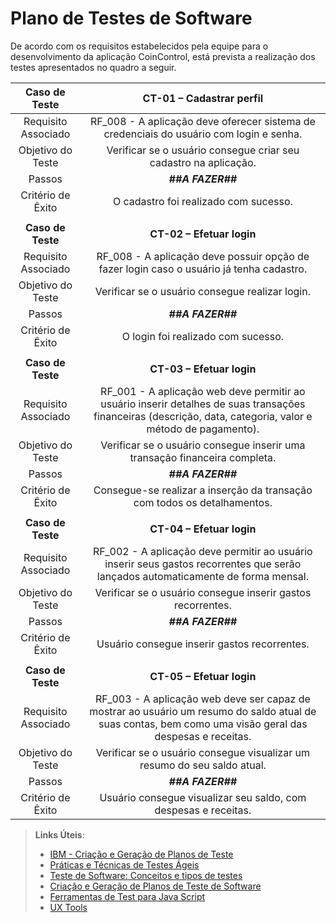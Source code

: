 # Plano de Testes de Software

De acordo com os requisitos estabelecidos pela equipe para o desenvolvimento da aplicação CoinControl, está prevista a realização dos testes apresentados no quadro a seguir.
 
| **Caso de Teste** 	| **CT-01 – Cadastrar perfil** 	|
|:---:	|:---:	|
|	Requisito Associado 	| RF_008 - A aplicação deve oferecer sistema de credenciais do usuário com login e senha. |
| Objetivo do Teste 	| Verificar se o usuário consegue criar seu cadastro na aplicação. |
| Passos 	| ***##A FAZER##*** |
|Critério de Êxito | O cadastro foi realizado com sucesso. |
|  	|  	|
| **Caso de Teste** 	| **CT-02 – Efetuar login**	|
|Requisito Associado | RF_008	- A aplicação deve possuir opção de fazer login caso o usuário já tenha cadastro. |
| Objetivo do Teste 	| Verificar se o usuário consegue realizar login. |
| Passos 	| ***##A FAZER##*** |
|Critério de Êxito | O login foi realizado com sucesso. |
|  	|  	|
| **Caso de Teste** 	| **CT-03 – Efetuar login**	|
|Requisito Associado | RF_001	- A aplicação web deve permitir ao usuário inserir detalhes de suas transações financeiras (descrição, data, categoria, valor e método de pagamento). |
| Objetivo do Teste 	| Verificar se o usuário consegue inserir uma transação financeira completa. |
| Passos 	| ***##A FAZER##*** |
|Critério de Êxito | Consegue-se realizar a inserção da transação com todos os detalhamentos. |
|  	|  	|
| **Caso de Teste** 	| **CT-04 – Efetuar login**	|
|Requisito Associado | RF_002	- A aplicação deve permitir ao usuário inserir seus gastos recorrentes que serão lançados automaticamente de forma mensal. |
| Objetivo do Teste 	| Verificar se o usuário consegue inserir gastos recorrentes. |
| Passos 	| ***##A FAZER##*** |
|Critério de Êxito | Usuário consegue inserir gastos recorrentes. |
|  	|  	|
| **Caso de Teste** 	| **CT-05 – Efetuar login**	|
|Requisito Associado | RF_003	- A aplicação web deve ser capaz de mostrar ao usuário um resumo do saldo atual de suas contas, bem como uma visão geral das despesas e receitas. |
| Objetivo do Teste 	| Verificar se o usuário consegue visualizar um resumo do seu saldo atual. |
| Passos 	| ***##A FAZER##*** |
|Critério de Êxito | Usuário consegue visualizar seu saldo, com despesas e receitas. |







 
> **Links Úteis**:
> - [IBM - Criação e Geração de Planos de Teste](https://www.ibm.com/developerworks/br/local/rational/criacao_geracao_planos_testes_software/index.html)
> - [Práticas e Técnicas de Testes Ágeis](http://assiste.serpro.gov.br/serproagil/Apresenta/slides.pdf)
> -  [Teste de Software: Conceitos e tipos de testes](https://blog.onedaytesting.com.br/teste-de-software/)
> - [Criação e Geração de Planos de Teste de Software](https://www.ibm.com/developerworks/br/local/rational/criacao_geracao_planos_testes_software/index.html)
> - [Ferramentas de Test para Java Script](https://geekflare.com/javascript-unit-testing/)
> - [UX Tools](https://uxdesign.cc/ux-user-research-and-user-testing-tools-2d339d379dc7)
